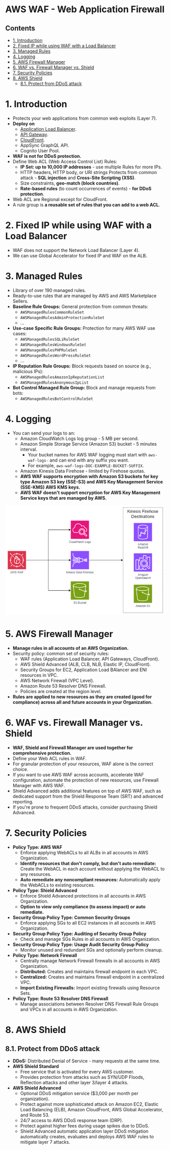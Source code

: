 # AWS WAF - Web Application Firewall <!-- omit in toc -->

## Contents <!-- omit in toc -->

- [1. Introduction](#1-introduction)
- [2. Fixed IP while using WAF with a Load Balancer](#2-fixed-ip-while-using-waf-with-a-load-balancer)
- [3. Managed Rules](#3-managed-rules)
- [4. Logging](#4-logging)
- [5. AWS Firewall Manager](#5-aws-firewall-manager)
- [6. WAF vs. Firewall Manager vs. Shield](#6-waf-vs-firewall-manager-vs-shield)
- [7. Security Policies](#7-security-policies)
- [8. AWS Shield](#8-aws-shield)
  - [8.1. Protect from DDoS attack](#81-protect-from-ddos-attack)

# 1. Introduction

- Protects your web applications from common web exploits (Layer 7).
- **Deploy on**
  - [Application Load Balancer](/Compute/AWS%20ELB.md).
  - [API Gateway](/Networking%20&%20Content%20Delivery/AWS%20API%20Gateway.md).
  - [CloudFront](/Networking%20&%20Content%20Delivery/AWS%20CloudFront.md).
  - AppSync GraphQL API.
  - Cognito User Pool.
- **WAF is not for DDoS protection.**
- Define Web ACL (Web Access Control List) Rules:
  - **IP Set: up to 10,000 IP addresses** - use multiple Rules for more IPs.
  - HTTP headers, HTTP body, or URI strings Protects from common attack - **SQL injection** and **Cross-Site Scripting (XSS)**.
  - Size constraints, **geo-match (block countries)**.
  - **Rate-based rules** (to count occurrences of events) - **for DDoS protection**.
- Web ACL are Regional except for CloudFront.
- A rule group is **a reusable set of rules that you can add to a web ACL**.

# 2. Fixed IP while using WAF with a Load Balancer

- WAF does not support the Network Load Balancer (Layer 4).
- We can use Global Accelerator for fixed IP and WAF on the ALB.

# 3. Managed Rules

- Library of over 190 managed rules.
- Ready-to-use rules that are managed by AWS and AWS Marketplace Sellers.
- **Baseline Rule Groups:** General protection from common threats:
  - `AWSManagedRulesCommonRuleSet`
  - `AWSManagedRulesAdminProtectionRuleSet`
  - ...
- **Use-case Specific Rule Groups:** Protection for many AWS WAF use cases:
  - `AWSManagedRulesSQLiRuleSet`
  - `AWSManagedRulesWindowsRuleSet`
  - `AWSManagedRulesPHPRuleSet`
  - `AWSManagedRulesWordPressRuleSet`
  - ...
- **IP Reputation Rule Groups:** Block requests based on source (e.g., malicious IPs):
  - `AWSManagedRulesAmazonIpReputationList`
  - `AWSManagedRulesAnonymousIpList`
- **Bot Control Managed Rule Group:** Block and manage requests from bots:
  - `AWSManagedRulesBotControlRuleSet`

# 4. Logging

- You can send your logs to an:
  - Amazon CloudWatch Logs log group - 5 MB per second.
  - Amazon Simple Storage Service (Amazon S3) bucket - 5 minutes interval.
    - Your bucket names for AWS WAF logging must start with `aws-waf-logs-` and can end with any suffix you want.
    - For example, `aws-waf-logs-DOC-EXAMPLE-BUCKET-SUFFIX`.
  - Amazon Kinesis Data Firehose - limited by Firehose quotas.
  - **AWS WAF supports encryption with Amazon S3 buckets for key type Amazon S3 key (SSE-S3) and AWS Key Management Service (SSE-KMS) AWS KMS keys.**
  - **AWS WAF doesn't support encryption for AWS Key Management Service keys that are managed by AWS.**

![AWS WAF Integrations](/Images/AWSWAFIntegrations.png)

# 5. AWS Firewall Manager

- **Manage rules in all accounts of an AWS Organization.**
- Security policy: common set of security rules:
  - WAF rules (Application Load Balancer, API Gateways, CloudFront).
  - AWS Shield Advanced (ALB, CLB, NLB, Elastic IP, CloudFront).
  - Security Groups for EC2, Application Load BAlancer and ENI resources in VPC.
  - AWS Network Firewall (VPC Level).
  - Amazon Route 53 Resolver DNS Firewall.
  - Policies are created at the region level.
- **Rules are applied to new resources as they are created (good for compliance) across all and future accounts in your Organization.**

# 6. WAF vs. Firewall Manager vs. Shield

- **WAF, Shield and Firewall Manager are used together for comprehensive protection.**
- Define your Web ACL rules in WAF.
- For granular protection of your resources, WAF alone is the correct choice.
- If you want to use AWS WAF across accounts, accelerate WAF configuration, automate the protection of new resources, use Firewall Manager with AWS WAF.
- Shield Advanced adds additional features on top of AWS WAF, such as dedicated support from the Shield Response Team (SRT) and advanced reporting.
- If you're prone to frequent DDoS attacks, consider purchasing Shield Advanced.

# 7. Security Policies

- **Policy Type: AWS WAF**
  - Enforce applying WebACLs to all ALBs in all accounts in AWS Organization.
  - **Identify resources that don't comply, but don't auto remediate:** Create the WebACL in each account without applying the WebACL to any resources.
  - **Auto remediate any noncompliant resources:** Automatically apply the WebACLs to existing resources.
- **Policy Type: Shield Advanced**
  - Enforce Shield Advanced protections in all accounts in AWS Organization.
  - **Option to view only compliance (to assess impact) or auto remediate.**
- **Security Group Policy Type: Common Security Groups**
  - Enforce applying SGs to all EC2 instances in all accounts in AWS Organization.
- **Security Group Policy Type: Auditing of Security Group Policy**
  - Check and manage SGs Rules in all accounts in AWS Organization.
- **Security Group Policy Type: Usage Audit Security Group Policy**
  - Monitor unused and redundant SGs and optionally perform cleanup.
- **Policy Type: Network Firewall**
  - Centrally manage Network Firewall firewalls in all accounts in AWS Organization.
  - **Distributed:** Creates and maintains firewall endpoint in each VPC.
  - **Centralized:** Creates and maintains firewall endpoint in a centralized VPC.
  - **Import Existing Firewalls:** Import existing firewalls using Resource Sets.
- **Policy Type: Route 53 Resolver DNS Firewall**
  - Manage associations between Resolver DNS Firewall Rule Groups and VPCs in all accounts in AWS Organization.

# 8. AWS Shield

## 8.1. Protect from DDoS attack

- **DDoS:** Distributed Denial of Service - many requests at the same time.
- **AWS Shield Standard**
  - Free service that is activated for every AWS customer.
  - Provides protection from attacks such as SYN/UDP Floods, Reflection attacks and other layer 3/layer 4 attacks.
- **AWS Shield Advanced**
  - Optional DDoS mitigation service ($3,000 per month per organization).
  - Protect against more sophisticated attack on Amazon EC2, Elastic Load Balancing (ELB), Amazon CloudFront, AWS Global Accelerator, and Route 53.
  - 24/7 access to AWS DDoS response team (DRP).
  - Protect against higher fees during usage spikes due to DDoS.
  - Shield Advanced automatic application layer DDoS mitigation automatically creates, evaluates and deploys AWS WAF rules to mitigate layer 7 attacks.
